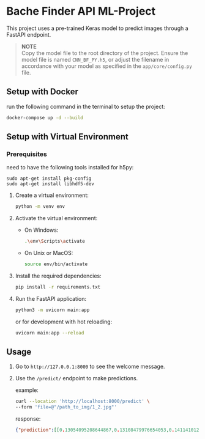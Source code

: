 # Bache Finder API ML-Project

This project uses a pre-trained Keras model to predict images through a FastAPI endpoint.

> **NOTE**  
> Copy the model file to the root directory of the project. Ensure the model file is named `CNN_BF_PY.h5`, or adjust the filename in accordance with your model as specified in the `app/core/config.py` file.

## Setup with Docker

run the following command in the terminal to setup the project:

```sh
docker-compose up -d --build
```

## Setup with Virtual Environment

### Prerequisites

need to have the following tools installed for h5py:

```
sudo apt-get install pkg-config
sudo apt-get install libhdf5-dev
```

1. Create a virtual environment:
    ```sh
    python -m venv env
    ```

2. Activate the virtual environment:
    - On Windows:
        ```sh
        .\env\Scripts\activate
        ```
    - On Unix or MacOS:
        ```sh
        source env/bin/activate
        ```

3. Install the required dependencies:
    ```sh
    pip install -r requirements.txt
    ```

5. Run the FastAPI application:

    ```sh
    python3 -m uvicorn main:app
    ```
    or for development with hot reloading:
    ```sh
    uvicorn main:app --reload
    ```

## Usage

1. Go to `http://127.0.0.1:8000` to see the welcome message.

2. Use the `/predict/` endpoint to make predictions.

    example:
    ```sh
    curl --location 'http://localhost:8000/predict' \
    --form 'file=@"/path_to_img/1_2.jpg"'
    ```
    response:

    ```json
    {"prediction":[[0.13054095208644867,0.13108479976654053,0.14114101231098175,0.09955856949090958,0.11344218999147415,0.06351987272500992,0.03114495612680912,0.08905033767223358,0.03987095132470131,0.07407043874263763,0.08657591044902802]]}
    ```